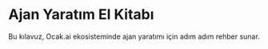 # Ajan Yaratım El Kitabı
Bu kılavuz, Ocak.ai ekosisteminde ajan yaratımı için adım adım rehber sunar.